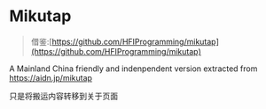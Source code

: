 # Mikutap

> 借鉴:[https://github.com/HFIProgramming/mikutap](https://github.com/HFIProgramming/mikutap)

A Mainland China friendly and indenpendent version extracted from https://aidn.jp/mikutap 

只是将搬运内容转移到关于页面

